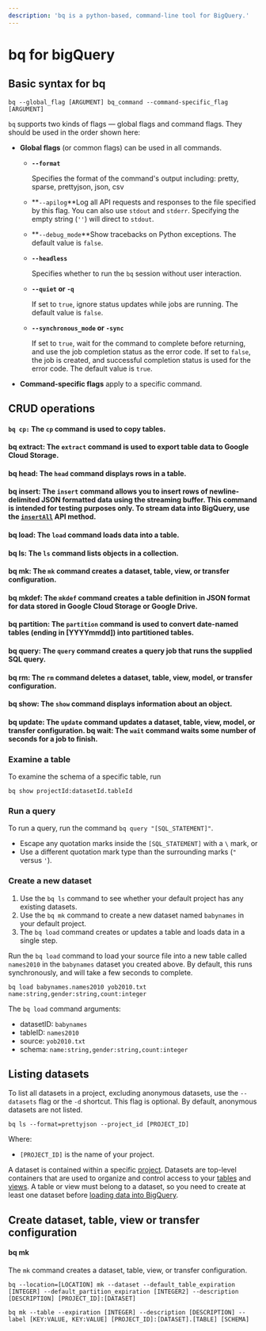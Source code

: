 ```yaml
---
description: 'bq is a python-based, command-line tool for BigQuery.'
---
```


# bq for bigQuery

## Basic syntax for bq

```text
bq --global_flag [ARGUMENT] bq_command --command-specific_flag [ARGUMENT]
```

`bq` supports two kinds of flags — global flags and command flags. They should be used in the order shown here:

* **Global flags** \(or common flags\) can be used in all commands.
  * **`--format`**

    Specifies the format of the command's output including: pretty, sparse, prettyjson, json, csv

  * **`--apilog`**Log all API requests and responses to the file specified by this flag. You can also use `stdout` and `stderr`. Specifying the empty string \(`''`\) will direct to `stdout`.
  * **`--debug_mode`**Show tracebacks on Python exceptions. The default value is `false`.
  * **`--headless`**

    Specifies whether to run the `bq` session without user interaction. 

  * **`--quiet` or `-q`**

    If set to `true`, ignore status updates while jobs are running. The default value is `false`.

  * **`--synchronous_mode` or `-sync`**

    If set to `true`, wait for the command to complete before returning, and use the job completion status as the error code. If set to `false`, the job is created, and successful completion status is used for the error code. The default value is `true`.
* **Command-specific flags** apply to a specific command.

## CRUD operations

#### `bq cp:` The `cp` command is used to copy tables.  <a id="bq_cp"></a>

#### bq extract:  The `extract` command is used to export table data to Google Cloud Storage. <a id="bq_extract"></a>

#### bq head: The `head` command displays rows in a table. <a id="bq_head"></a>

#### bq insert: The `insert` command allows you to insert rows of newline-delimited JSON formatted data using the streaming buffer. This command is intended for testing purposes only. To stream data into BigQuery, use the [`insertAll`](https://cloud.google.com/bigquery/docs/reference/rest/v2/tabledata/insertAll) API method. <a id="bq_insert"></a>

#### bq load: The `load` command loads data into a table. <a id="bq_load"></a>

#### bq ls: The `ls` command lists objects in a collection. <a id="bq_ls"></a>

#### bq mk: The `mk` command creates a dataset, table, view, or transfer configuration. <a id="bq_mk"></a>

#### bq mkdef: The `mkdef` command creates a table definition in JSON format for data stored in Google Cloud Storage or Google Drive. <a id="bq_mkdef"></a>

#### bq partition: The `partition` command is used to convert date-named tables \(ending in \[YYYYmmdd\]\) into partitioned tables. <a id="bq_partition"></a>

#### bq query: The `query` command creates a query job that runs the supplied SQL query. <a id="bq_query"></a>

#### bq rm: The `rm` command deletes a dataset, table, view, model, or transfer configuration. <a id="bq_rm"></a>

#### bq show: The `show` command displays information about an object. <a id="bq_rm"></a>

#### bq update: The `update` command updates a dataset, table, view, model, or transfer configuration. bq wait: The `wait` command waits some number of seconds for a job to finish. <a id="bq_rm"></a>

### Examine a table <a id="examine_a_table"></a>

To examine the schema of a specific table, run

```text
bq show projectId:datasetId.tableId
```

### Run a query <a id="run_a_query"></a>

To run a query, run the command `bq query "[SQL_STATEMENT]"`.

* Escape any quotation marks inside the `[SQL_STATEMENT]` with a `\` mark, or
* Use a different quotation mark type than the surrounding marks \(`"` versus `'`\).

### Create a new dataset

1. Use the `bq ls` command to see whether your default project has any existing datasets.
2. Use the `bq mk` command to create a new dataset named `babynames` in your default project. 
3. The `bq load` command creates or updates a table and loads data in a single step.

Run the `bq load` command to load your source file into a new table called `names2010` in the `babynames` dataset you created above. By default, this runs synchronously, and will take a few seconds to complete.

```text
bq load babynames.names2010 yob2010.txt name:string,gender:string,count:integer
```

The `bq load` command arguments:

* datasetID: `babynames`
* tableID: `names2010`
* source: `yob2010.txt`
* schema: `name:string,gender:string,count:integer`

## Listing datasets

To list all datasets in a project, excluding anonymous datasets, use the `--datasets` flag or the `-d` shortcut. This flag is optional. By default, anonymous datasets are not listed.

```text
bq ls --format=prettyjson --project_id [PROJECT_ID]
```

Where:

* `[PROJECT_ID]` is the name of your project.

 A dataset is contained within a specific [project](https://cloud.google.com/bigquery/docs/projects). Datasets are top-level containers that are used to organize and control access to your [tables](https://cloud.google.com/bigquery/docs/tables) and [views](https://cloud.google.com/bigquery/docs/views). A table or view must belong to a dataset, so you need to create at least one dataset before [loading data into BigQuery](https://cloud.google.com/bigquery/loading-data-into-bigquery).

## Create dataset, table, view or transfer configuration

#### bq mk <a id="bq_mk"></a>

The `mk` command creates a dataset, table, view, or transfer configuration.

```text
bq --location=[LOCATION] mk --dataset --default_table_expiration [INTEGER] --default_partition_expiration [INTEGER2] --description [DESCRIPTION] [PROJECT_ID]:[DATASET]
```

```text
bq mk --table --expiration [INTEGER] --description [DESCRIPTION] --label [KEY:VALUE, KEY:VALUE] [PROJECT_ID]:[DATASET].[TABLE] [SCHEMA]
```



